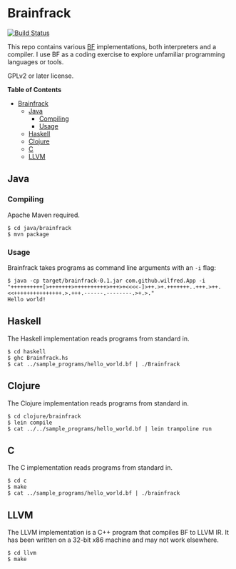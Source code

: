 # Brainfrack

[![Build Status](https://travis-ci.org/Wilfred/Brainfrack.svg?branch=master)](https://travis-ci.org/Wilfred/Brainfrack)

This repo contains various
[BF](http://en.wikipedia.org/wiki/Brainfuck) implementations, both
interpreters and a compiler. I use BF as a coding exercise to explore
unfamiliar programming languages or tools.

GPLv2 or later license.

<!-- markdown-toc start - Don't edit this section. Run M-x markdown-toc/generate-toc again -->
**Table of Contents**

- [Brainfrack](#brainfrack)
    - [Java](#java)
        - [Compiling](#compiling)
        - [Usage](#usage)
    - [Haskell](#haskell)
    - [Clojure](#clojure)
    - [C](#c)
    - [LLVM](#llvm)

<!-- markdown-toc end -->

## Java

### Compiling

Apache Maven required.

    $ cd java/brainfrack
    $ mvn package

### Usage

Brainfrack takes programs as command line arguments with an `-i` flag:

    $ java -cp target/brainfrack-0.1.jar com.github.wilfred.App -i "++++++++++[>+++++++>++++++++++>+++>+<<<<-]>++.>+.+++++++..+++.>++.<<+++++++++++++++.>.+++.------.--------.>+.>."
    Hello world!

## Haskell

The Haskell implementation reads programs from standard in.

    $ cd haskell
    $ ghc Brainfrack.hs
    $ cat ../sample_programs/hello_world.bf | ./Brainfrack

## Clojure

The Clojure implementation reads programs from standard in.

    $ cd clojure/brainfrack
    $ lein compile
    $ cat ../../sample_programs/hello_world.bf | lein trampoline run

## C

The C implementation reads programs from standard in.

    $ cd c
    $ make
    $ cat ../sample_programs/hello_world.bf | ./brainfrack

## LLVM

The LLVM implementation is a C++ program that compiles BF to LLVM
IR. It has been written on a 32-bit x86 machine and may not work
elsewhere.

    $ cd llvm
    $ make
